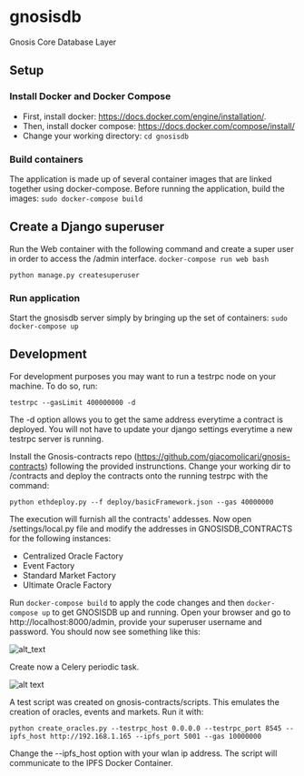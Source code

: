 # gnosisdb
Gnosis Core Database Layer

## Setup

### Install Docker and Docker Compose
* First, install docker: https://docs.docker.com/engine/installation/.
* Then, install docker compose: https://docs.docker.com/compose/install/
* Change your working directory: `cd gnosisdb`

### Build containers
The application is made up of several container images that are linked together using docker-compose. Before running the application, build the images:
`sudo docker-compose build`

## Create a Django superuser
Run the Web container with the following command and create a super user in order to access the /admin interface.
`docker-compose run web bash`

`python manage.py createsuperuser`

### Run application
Start the gnosisdb server simply by bringing up the set of containers:
`sudo docker-compose up`

## Development
For development purposes you may want to run a testrpc node on your machine. To do so, run:

`testrpc --gasLimit 400000000 -d`

The -d option allows you to get the same address everytime a contract is deployed. You will not have to update your django settings everytime a new testrpc server is running.

Install the Gnosis-contracts repo (https://github.com/giacomolicari/gnosis-contracts) following the provided instrunctions.
Change your working dir to /contracts and deploy the contracts onto the running testrpc with the command:

`python ethdeploy.py --f deploy/basicFramework.json --gas 40000000`

The execution will furnish all the contracts' addesses. Now open /settings/local.py file and modify the addresses in GNOSISDB_CONTRACTS for the following instances:
* Centralized Oracle Factory
* Event Factory
* Standard Market Factory
* Ultimate Oracle Factory

Run `docker-compose build` to apply the code changes and then `docker-compose up` to get GNOSISDB up and running.
Open your browser and go to http://localhost:8000/admin, provide your superuser username and password.
You should now see something like this:

![alt_text](https://github.com/gnosis/gnosisdb/blob/master/img/django_admin_overview.png)

Create now a Celery periodic task.

![alt text](https://github.com/gnosis/gnosisdb/blob/master/img/django_celery.png)

A test script was created on gnosis-contracts/scripts. This emulates the creation of oracles, events and markets.
Run it with:

`python create_oracles.py --testrpc_host 0.0.0.0 --testrpc_port 8545 --ipfs_host http://192.168.1.165 --ipfs_port 5001 --gas 10000000`

Change the --ipfs_host option with your wlan ip address. The script will communicate to the IPFS Docker Container.
